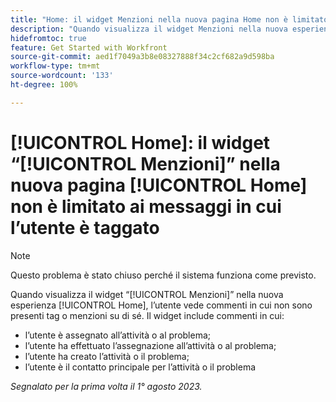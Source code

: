 ```yaml
---
title: "Home: il widget Menzioni nella nuova pagina Home non è limitato ai messaggi in cui l’utente viene taggato."
description: "Quando visualizza il widget Menzioni nella nuova esperienza Home, l’utente vede commenti in cui non sono presenti tag o menzioni su di sé."
hidefromtoc: true
feature: Get Started with Workfront
source-git-commit: aed1f7049a3b8e08327888f34c2cf682a9d598ba
workflow-type: tm+mt
source-wordcount: '133'
ht-degree: 100%

---
```



# [!UICONTROL Home]: il widget “[!UICONTROL Menzioni]” nella nuova pagina [!UICONTROL Home] non è limitato ai messaggi in cui l’utente è taggato

<!--Requested article, won't fix-->

>[!NOTE]
>
>Questo problema è stato chiuso perché il sistema funziona come previsto.

Quando visualizza il widget “[!UICONTROL Menzioni]” nella nuova esperienza [!UICONTROL Home], l’utente vede commenti in cui non sono presenti tag o menzioni su di sé. Il widget include commenti in cui:

* l’utente è assegnato all’attività o al problema;
* l’utente ha effettuato l’assegnazione all’attività o al problema;
* l’utente ha creato l’attività o il problema;
* l’utente è il contatto principale per l’attività o il problema

_Segnalato per la prima volta il 1° agosto 2023._

